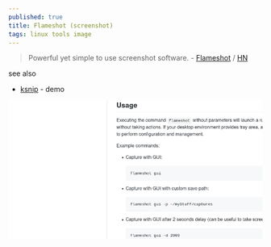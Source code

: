 ```yaml
---
published: true
title: Flameshot (screenshot)
tags: linux tools image
---
```

> Powerful yet simple to use screenshot software. - [Flameshot](https://github.com/flameshot-org/flameshot/?tab=readme-ov-file#--------------------------------flameshot----) / [HN](https://news.ycombinator.com/item?id=26113753)

<link rel="icon" href="https://flameshot.org/favicon-32x32.png" type="image/png" />


see also
- [ksnip](https://www.youtube.com/watch?v=i0AMdQADFp4) - demo

![caption](https://raw.githubusercontent.com/flameshot-org/flameshot/master/data/img/preview/animatedUsage.gif)
